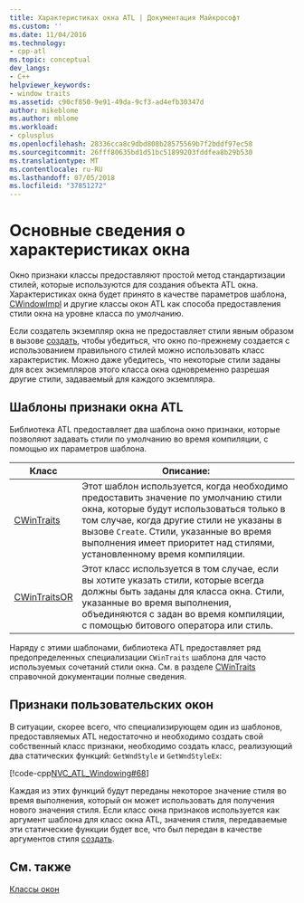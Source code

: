 ```yaml
---
title: Характеристиках окна ATL | Документация Майкрософт
ms.custom: ''
ms.date: 11/04/2016
ms.technology:
- cpp-atl
ms.topic: conceptual
dev_langs:
- C++
helpviewer_keywords:
- window traits
ms.assetid: c90cf850-9e91-49da-9cf3-ad4efb30347d
author: mikeblome
ms.author: mblome
ms.workload:
- cplusplus
ms.openlocfilehash: 28336cca8c9dbd808b28575569b7f2bddf97ec58
ms.sourcegitcommit: 26fff80635bd1d51bc51899203fddfea8b29b530
ms.translationtype: MT
ms.contentlocale: ru-RU
ms.lasthandoff: 07/05/2018
ms.locfileid: "37851272"
---
```

# <a name="understanding-window-traits"></a>Основные сведения о характеристиках окна
Окно признаки классы предоставляют простой метод стандартизации стилей, которые используются для создания объекта ATL окна. Характеристиках окна будет принято в качестве параметров шаблона, [CWindowImpl](../atl/reference/cwindowimpl-class.md) и другие классы окон ATL как способа предоставления стили окна на уровне класса по умолчанию.  
  
 Если создатель экземпляр окна не предоставляет стили явным образом в вызове [создать](../atl/reference/cwindowimpl-class.md#create), чтобы убедиться, что окно по-прежнему создается с использованием правильного стилей можно использовать класс характеристик. Можно даже убедитесь, что некоторые стили заданы для всех экземпляров этого класса окна одновременно разрешая другие стили, задаваемый для каждого экземпляра.  
  
## <a name="atl-window-traits-templates"></a>Шаблоны признаки окна ATL  
 Библиотека ATL предоставляет два шаблона окно признаки, которые позволяют задавать стили по умолчанию во время компиляции, с помощью их параметров шаблона.  
  
|Класс|Описание:|  
|-----------|-----------------|  
|[CWinTraits](../atl/reference/cwintraits-class.md)|Этот шаблон используется, когда необходимо предоставить значение по умолчанию стили окна, которые будут использоваться только в том случае, когда другие стили не указаны в вызове `Create`. Стили, указанные во время выполнения имеет приоритет над стилями, установленному время компиляции.|  
|[CWinTraitsOR](../atl/reference/cwintraitsor-class.md)|Этот класс используется в том случае, если вы хотите указать стили, которые всегда должны быть заданы для класса окна. Стили, указанные во время выполнения, объединяются с задан во время компиляции, с помощью битового оператора или стиль.|  
  
 Наряду с этими шаблонами, библиотека ATL предоставляет ряд предопределенных специализации `CWinTraits` шаблона для часто используемых сочетаний стили окна. См. в разделе [CWinTraits](../atl/reference/cwintraits-class.md) справочной документации полные сведения.  
  
## <a name="custom-window-traits"></a>Признаки пользовательских окон  
 В ситуации, скорее всего, что специализирующем один из шаблонов, предоставляемых ATL недостаточно и необходимо создать свой собственный класс признаки, необходимо создать класс, реализующий два статических функций: `GetWndStyle` и `GetWndStyleEx`:  
  
 [!code-cpp[NVC_ATL_Windowing#68](../atl/codesnippet/cpp/understanding-window-traits_1.h)]  
  
 Каждая из этих функций будут переданы некоторое значение стиля во время выполнения, который он может использовать для получения нового значения стиля. Если класс окна признаков используется как аргумент шаблона для класс окна ATL, значения стиля, передаваемые эти статические функции будет все, что был передан в качестве аргументов стиля [создать](../atl/reference/cwindowimpl-class.md#create).  
  
## <a name="see-also"></a>См. также  
 [Классы окон](../atl/atl-window-classes.md)

